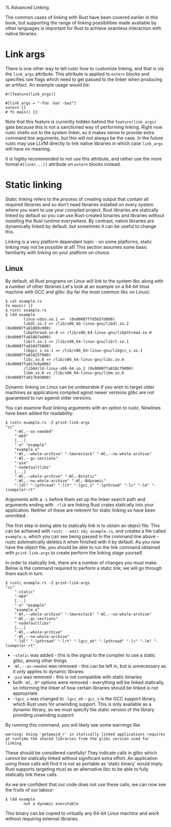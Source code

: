 % Advanced Linking

The common cases of linking with Rust have been covered earlier in this book,
but supporting the range of linking possibilities made available by other
languages is important for Rust to achieve seamless interaction with native
libraries.

# Link args

There is one other way to tell rustc how to customize linking, and that is via
the `link_args` attribute. This attribute is applied to `extern` blocks and
specifies raw flags which need to get passed to the linker when producing an
artifact. An example usage would be:

``` no_run
#![feature(link_args)]

#[link_args = "-foo -bar -baz"]
extern {}
# fn main() {}
```

Note that this feature is currently hidden behind the `feature(link_args)` gate
because this is not a sanctioned way of performing linking. Right now rustc
shells out to the system linker, so it makes sense to provide extra command line
arguments, but this will not always be the case. In the future rustc may use
LLVM directly to link native libraries in which case `link_args` will have no
meaning.

It is highly recommended to *not* use this attribute, and rather use the more
formal `#[link(...)]` attribute on `extern` blocks instead.

# Static linking

Static linking refers to the process of creating output that contain all
required libraries and so don't need libraries installed on every system where
you want to use your compiled project. Rust libraries are statically linked by
default so you can use Rust-created binaries and libraries without installing
the Rust runtime everywhere. By contrast, native libraries are dynamically
linked by default, but sometimes it can be useful to change this.

Linking is a very platform dependant topic - on some platforms, static linking
may not be possible at all! This section assumes some basic familiarity with
linking on your platform on choice.

## Linux

By default, all Rust programs on Linux will link to the system libc along with
a number of other libraries Let's look at an example on a 64-bit linux machine
with GCC and glibc (by far the most common libc on Linux):

``` text
$ cat example.rs
fn main() {}
$ rustc example.rs
$ ldd example
        linux-vdso.so.1 =>  (0x00007ffd565fd000)
        libdl.so.2 => /lib/x86_64-linux-gnu/libdl.so.2 (0x00007fa81889c000)
        libpthread.so.0 => /lib/x86_64-linux-gnu/libpthread.so.0 (0x00007fa81867e000)
        librt.so.1 => /lib/x86_64-linux-gnu/librt.so.1 (0x00007fa818475000)
        libgcc_s.so.1 => /lib/x86_64-linux-gnu/libgcc_s.so.1 (0x00007fa81825f000)
        libc.so.6 => /lib/x86_64-linux-gnu/libc.so.6 (0x00007fa817e9a000)
        /lib64/ld-linux-x86-64.so.2 (0x00007fa818cf9000)
        libm.so.6 => /lib/x86_64-linux-gnu/libm.so.6 (0x00007fa817b93000)
```

Dynamic linking on Linux can be undesirable if you wish to target older
machines as applications compiled aginst newer versions glibc are not
guaranteed to run against older versions.

You can examine Rust linking arguments with an option to rustc. Newlines have
been added for readability:

``` text
$ rustc example.rs -Z print-link-args
"cc"
    "-Wl,--as-needed"
    "-m64"
    [...]
    "-o" "example"
    "example.o"
    "-Wl,--whole-archive" "-lmorestack" "-Wl,--no-whole-archive"
    "-Wl,--gc-sections"
    "-pie"
    "-nodefaultlibs"
    [...]
    "-Wl,--whole-archive" "-Wl,-Bstatic"
    "-Wl,--no-whole-archive" "-Wl,-Bdynamic"
    "-ldl" "-lpthread" "-lrt" "-lgcc_s" "-lpthread" "-lc" "-lm" "-lcompiler-rt"
```

Arguments with a `-L` before them set up the linker search path and arguments
ending with `.rlib` are linking Rust crates statically into your application.
Neither of these are relevent for static linking so have been ommitted.

The first step in being able to statically link is to obtain an object file.
This can be achieved with `rustc --emit obj example.rs`, and creates a file
called `example.o`, which you can see being passed in the command line above -
rustc automatically deletes it when finished with it by default. As you now have
the object file, you should be able to run the link command obtained with
`print-link-args` to create perform the linking stage yourself.

In order to statically link, there are a number of changes you must make. Below
is the command required to perform a static link; we will go through them each
in turn.

``` text
$ rustc example.rs -Z print-link-args
"cc"
    "-static"
    "-m64"
    [...]
    "-o" "example"
    "example.o"
    "-Wl,--whole-archive" "-lmorestack" "-Wl,--no-whole-archive"
    "-Wl,--gc-sections"
    "-nodefaultlibs"
    [...]
    "-Wl,--whole-archive"
    "-Wl,--no-whole-archive"
    "-ldl" "-lpthread" "-lrt" "-lgcc_eh" "-lpthread" "-lc" "-lm" "-lcompiler-rt"
```

 - `-static` was added - this is the signal to the compiler to use a static
   glibc, among other things
 - `-Wl,--as-needed` was removed - this can be left in, but is unnecessary
   as it only applies to dynamic librares
 - `-pie` was removed - this is not compatible with static binaries
 - both `-Wl,-B*` options were removed - everything will be linked statically,
   so informing the linker of how certain libraries should be linked is not
   appropriate
 - `-lgcc_s` was changed to `-lgcc_eh` - `gcc_s` is the GCC support library,
   which Rust uses for unwinding support. This is only available as a dynamic
   library, so we must specify the static version of the library providing
   unwinding support.

By running this command, you will likely see some warnings like

``` text
warning: Using 'getpwuid_r' in statically linked applications requires at runtime the shared libraries from the glibc version used for linking
```

These should be considered carefully! They indicate calls in glibc which
*cannot* be statically linked without significant extra effort. An application
using these calls will find it is not as portable as 'static binary' would imply.
Rust supports targeting musl as an alternative libc to be able to fully
statically link these calls.

As we are confident that our code does not use these calls, we can now see the
fruits of our labour:

```
$ ldd example
        not a dynamic executable
```

This binary can be copied to virtually any 64-bit Linux machine and work
without requiring external libraries.
